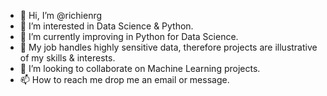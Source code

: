 - 👋 Hi, I’m @richienrg
- 👀 I’m interested in Data Science & Python. 
- 🌱 I’m currently improving in Python for Data Science.
- 🌱 My job handles highly sensitive data, therefore projects are illustrative of my skills & interests. 
- 💞️ I’m looking to collaborate on Machine Learning projects.  
- 📫 How to reach me drop me an email or message.

<!---
richienrg/richienrg is a ✨ special ✨ repository because its `README.md` (this file) appears on your GitHub profile.
You can click the Preview link to take a look at your changes.
--->
